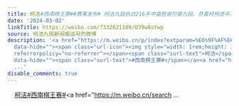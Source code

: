 ```yaml
---
title: 柯洁#西南棋王赛##赛果发布# 柯洁九段执白216手中盘胜谢尔豪九段。恭喜柯柯进半决赛啦～[鼓掌][鼓掌][鼓掌]半决赛将于明天上午十点进行，柯洁九段对阵丁浩九段。...
date: '2024-03-02'
linkTitle: https://weibo.com/7332621109/O39w8sYwp
source: 柯洁九段新闻搬运号的微博
description: '<a href="https://m.weibo.cn/p/index?extparam=%E6%9F%AF%E6%B4%81&amp;containerid=1008082fdac1c6bf5888d83747f0dcd2107227"
  data-hide=""><span class="url-icon"><img style="width: 1rem;height: 1rem" src="https://n.sinaimg.cn/photo/5213b46e/20180926/timeline_card_small_super_default.png"
  referrerpolicy="no-referrer"></span><span class="surl-text">柯洁</span></a><a href="https://m.weibo.cn/search?containerid=231522type%3D1%26t%3D10%26q%3D%23%E8%A5%BF%E5%8D%97%E6%A3%8B%E7%8E%8B%E8%B5%9B%23"
  data-hide=""><span class="surl-text">#西南棋王赛#</span></a><a href="https://m.weibo.cn/search
  ...'
disable_comments: true
---
```

<a href="https://m.weibo.cn/p/index?extparam=%E6%9F%AF%E6%B4%81&amp;containerid=1008082fdac1c6bf5888d83747f0dcd2107227" data-hide=""><span class="url-icon"><img style="width: 1rem;height: 1rem" src="https://n.sinaimg.cn/photo/5213b46e/20180926/timeline_card_small_super_default.png" referrerpolicy="no-referrer"></span><span class="surl-text">柯洁</span></a><a href="https://m.weibo.cn/search?containerid=231522type%3D1%26t%3D10%26q%3D%23%E8%A5%BF%E5%8D%97%E6%A3%8B%E7%8E%8B%E8%B5%9B%23" data-hide=""><span class="surl-text">#西南棋王赛#</span></a><a href="https://m.weibo.cn/search ...